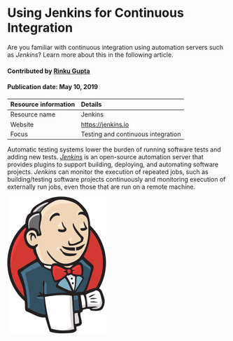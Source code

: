 # Using Jenkins for Continuous Integration
<!-- deck text start --> 
Are you familiar with continuous integration using automation servers such as *Jenkins*? Learn more about this in the following article. 
<!-- deck text end --> 

#### Contributed by [Rinku Gupta](http://github.com/rinkug "Rinku Gupta")
#### Publication date: May 10, 2019

Resource information | Details 
:--- | :--- 
Resource name | Jenkins
Website | https://jenkins.io
Focus | Testing and continuous integration

Automatic testing systems lower the burden of running software tests and adding new tests. *[Jenkins](https://jenkins.io/ "Jenkins Homepage")* is an open-source automation server that provides plugins to support building, deploying, and automating software projects. *Jenkins* can monitor the execution of repeated jobs, such as building/testing software projects continuously and monitoring execution of externally run jobs, even those that are run on a remote machine.

<img src='../images/Logo-class-jenkins.png' class='logo' />

<!---
Publish: yes
Categories: reliability
Topics: testing, continuous integration testing
Tags: tool
Level: 2
Prerequisites: defaults
Aggregate: none
--->
